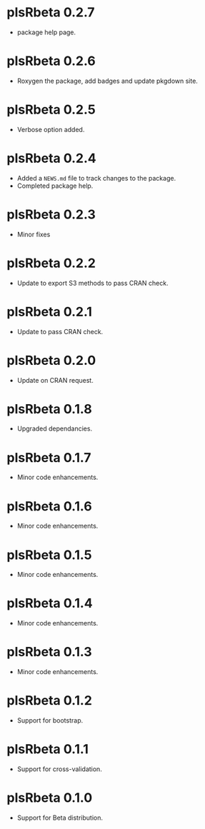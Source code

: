 # plsRbeta 0.2.7

* package help page.

# plsRbeta 0.2.6

* Roxygen the package, add badges and update pkgdown site.

# plsRbeta 0.2.5

* Verbose option added.

# plsRbeta 0.2.4

* Added a `NEWS.md` file to track changes to the package.
* Completed package help.

# plsRbeta 0.2.3

* Minor fixes

# plsRbeta 0.2.2

* Update to export S3 methods to pass CRAN check.

# plsRbeta 0.2.1

* Update to pass CRAN check.

# plsRbeta 0.2.0

* Update on CRAN request.

# plsRbeta 0.1.8

* Upgraded dependancies.

# plsRbeta 0.1.7

* Minor code enhancements.

# plsRbeta 0.1.6

* Minor code enhancements.

# plsRbeta 0.1.5

* Minor code enhancements.

# plsRbeta 0.1.4

* Minor code enhancements.

# plsRbeta 0.1.3

* Minor code enhancements.

# plsRbeta 0.1.2

* Support for bootstrap.

# plsRbeta 0.1.1

* Support for cross-validation.

# plsRbeta 0.1.0

* Support for Beta distribution.
